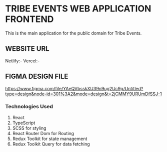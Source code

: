 # TRIBE EVENTS WEB APPLICATION FRONTEND

This is the main application for the public domain for Tribe Events.

## WEBSITE URL

Netlify:- 
Vercel:- 

## FIGMA DESIGN FILE

https://www.figma.com/file/YAeQVbsskXU39n9ug2Uc9g/Untitled?type=design&node-id=301%3A2&mode=design&t=2jCMMY9URUmDfSSJ-1

### Technologies Used

1. React
2. TypeScript
3. SCSS for styling
4. React Router Dom for Routing
5. Redux Toolkit for state management 
6. Redux Toolkit Query for data fetching
